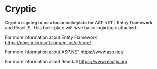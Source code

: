 # Cryptic
Cryptic is going to be a basic boilerplate for ASP.NET | Entity Framework and ReactJS. This boilerplate will have basic login logic attached.

For more information about Entity Framework https://docs.microsoft.com/en-us/ef/core/

For more information about ASP.NET https://www.asp.net/

For more information about ReactJS https://www.reactjs.org
